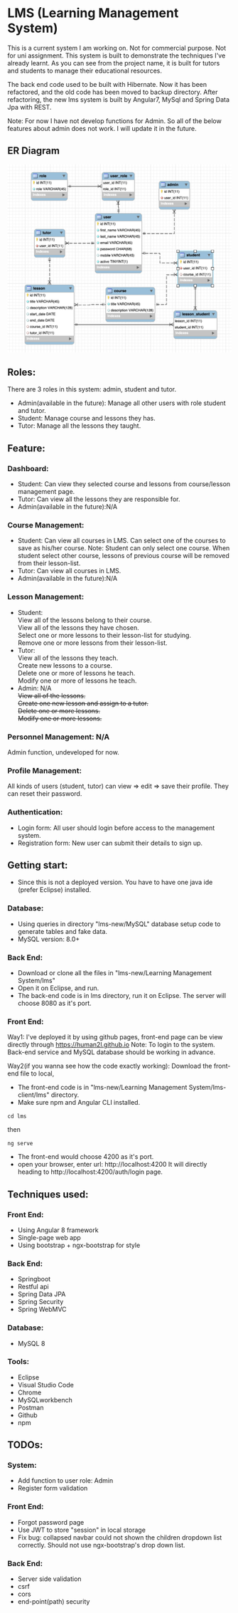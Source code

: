 # LMS (Learning Management System)

This is a current system I am working on. Not for commercial purpose. Not for uni assignment.
This system is built to demonstrate the techniques I've already learnt.
As you can see from the project name, it is built for tutors and students to manage their educational resources.

The back end code used to be built with Hibernate. Now it has been refactored, and the old code has been moved to backup directory.
After refactoring, the new lms system is built by Angular7, MySql and Spring Data Jpa with REST.

Note: For now I have not develop functions for Admin. So all of the below features about admin does not work. I will update it in the future.


## ER Diagram
![Alt Text](/document/lms-new_ERD.jpg)

## Roles:
There are 3 roles in this system: admin, student and tutor.  
* Admin(available in the future): Manage all other users with role student and tutor.  
* Student: Manage course and lessons they has.   
* Tutor: Manage all the lessons they taught.  

## Feature:
### Dashboard:
* Student: 
Can view they selected course and lessons from course/lesson management page.
* Tutor:
Can view all the lessons they are responsible for.
* Admin(available in the future):N/A

### Course Management:
*  Student: 
Can view all courses in LMS.
Can select one of the courses to save as his/her course.
Note: Student can only select one course. When student select other course, lessons of previous course will be removed from their lesson-list.
* Tutor:
Can view all courses in LMS.
* Admin(available in the future):N/A

### Lesson Management:  
*  Student:  
    View all of the lessons belong to their course.  
    View all of the lessons they have chosen.  
    Select one or more lessons to their lesson-list for studying.  
    Remove one or more lessons from their lesson-list.  
*  Tutor:  
    View all of the lessons they teach.  
    Create new lessons to a course.  
    Delete one or more of lessons he teach.  
    Modify one or more of lessons he teach.  
*  Admin: N/A  
    ~~View all of the lessons.~~  
    ~~Create one new lesson and assign to a tutor.~~  
    ~~Delete one or more lessons.~~  
    ~~Modify one or more lessons.~~  

### Personnel Management: N/A 
Admin function, undeveloped for now.

### Profile Management:  
All kinds of users (student, tutor) can view => edit => save their profile. They can reset their password.

### Authentication:  
* Login form: All user should login before access to the management system.
* Registration form: New user can submit their details to sign up.

## Getting start:  
* Since this is not a deployed version. You have to have one java ide (prefer Eclipse) installed.

### Database:
* Using queries in directory "lms-new/MySQL" database setup code to generate tables and fake data.
* MySQL version: 8.0+

### Back End: 
* Download or clone all the files in "lms-new/Learning Management System/lms"
* Open it on Eclipse, and run.
* The back-end code is in lms directory, run it on Eclipse. The server will choose 8080 as it's port.

### Front End:
Way1: I've deployed it by using github pages, front-end page can be view directly through https://human2l.github.io
Note: To login to the system. Back-end service and MySQL database should be working in advance.

Way2(if you wanna see how the code exactly working): Download the front-end file to local,
* The front-end code is in "lms-new/Learning Management System/lms-client/lms" directory.
* Make sure npm and Angular CLI installed.
```
cd lms
```
then
```
ng serve
```
* The front-end would choose 4200 as it's port.
* open your browser, enter url: http://localhost:4200 It will directly heading to http://localhost:4200/auth/login page.

## Techniques used:
### Front End:
* Using Angular 8 framework
* Single-page web app
* Using bootstrap + ngx-bootstrap for style

### Back End:
* Springboot
* Restful api
* Spring Data JPA
* Spring Security
* Spring WebMVC

### Database:
* MySQL 8

### Tools:
* Eclipse
* Visual Studio Code
* Chrome
* MySQLworkbench
* Postman
* Github
* npm

## TODOs:

### System:
* Add function to user role: Admin
* Register form validation

### Front End:
* Forgot password page
* Use JWT to store "session" in local storage
* Fix bug: collapsed navbar could not shown the children dropdown list correctly. Should not use ngx-bootstrap's drop down list.

### Back End:
* Server side validation
* csrf
* cors
* end-point(path) security



